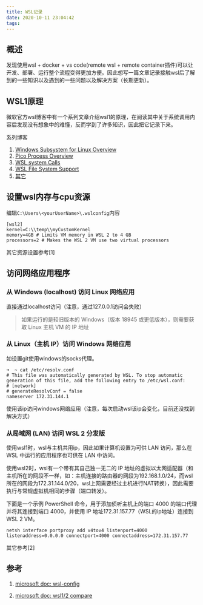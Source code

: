 ```yaml
---
title: WSL记录
date: 2020-10-11 23:04:42
tags:
---
```


## 概述

发现使用wsl + docker + vs code(remote wsl + remote container插件)可以让开发、部署、运行整个流程变得更加方便。因此想写一篇文章记录接触wsl后了解到的一些知识以及遇到的一些问题以及解决方案（长期更新）。

<!--more-->

## WSL1原理

微软官方wsl博客中有一个系列文章介绍wsl1的原理，在阅读其中关于系统调用内容后发现没有想象中的难懂，反而学到了许多知识，因此把它记录下来。

系列博客

1. [Windows Subsystem for Linux Overview](https://docs.microsoft.com/zh-cn/archive/blogs/wsl/windows-subsystem-for-linux-overview)
2. [Pico Process Overview](https://docs.microsoft.com/zh-cn/archive/blogs/wsl/pico-process-overview)
3. [WSL system Calls](https://docs.microsoft.com/zh-cn/archive/blogs/wsl/wsl-system-calls)
4. [WSL File System Support](https://docs.microsoft.com/zh-cn/archive/blogs/wsl/wsl-file-system-support)
5. [其它](https://docs.microsoft.com/zh-cn/archive/blogs/wsl/)

## 设置wsl内存与cpu资源

编辑` C:\Users\<yourUserName>\.wslconfig `内容

```
[wsl2]
kernel=C:\\temp\\myCustomKernel
memory=4GB # Limits VM memory in WSL 2 to 4 GB
processors=2 # Makes the WSL 2 VM use two virtual processors
```

其它资源设置参考[1]

## 访问网络应用程序

### 从 Windows (localhost) 访问 Linux 网络应用

直接通过localhost访问（注意，通过127.0.0.1访问会失败）

>  如果运行的是较旧版本的 Windows（版本 18945 或更低版本），则需要获取 Linux 主机 VM 的 IP 地址 

### 从 Linux（主机 IP）访问 Windows 网络应用

如设置git使用windows的socks代理。

```
➜  ~ cat /etc/resolv.conf
# This file was automatically generated by WSL. To stop automatic generation of this file, add the following entry to /etc/wsl.conf:
# [network]
# generateResolvConf = false
nameserver 172.31.144.1
```

使用该ip访问windows网络应用（注意，每次启动wsl该ip会变化，目前还没找到解决方式）

### 从局域网 (LAN) 访问 WSL 2 分发版

使用wsl1时，wsl与主机共用ip，因此如果计算机设置为可供 LAN 访问，那么在 WSL 中运行的应用程序也可供在 LAN 中访问。 

使用wsl2时，wsl有一个带有其自己独一无二的 IP 地址的虚拟以太网适配器（和主机所在的网段不一样，如：主机连接的路由器的网段为192.168.1.0/24，而wsl所在的网段为172.31.144.0/20，wsl上网需要经过主机进行NAT转换），因此需要执行与常规虚拟机相同的步骤（端口转发）。

 下面是一个示例 PowerShell 命令，用于添加侦听主机上的端口 4000 的端口代理并将其连接到端口 4000，并使用 IP 地址172.31.157.77（WSL的ip地址）连接到 WSL 2 VM。 

```
netsh interface portproxy add v4tov4 listenport=4000 listenaddress=0.0.0.0 connectport=4000 connectaddress=172.31.157.77
```

其它参考[2]

## 参考

1. [microsoft doc: wsl-config](https://docs.microsoft.com/zh-cn/windows/wsl/wsl-config#configure-global-options-with-wslconfig)

2. [microsoft doc: wsl1/2 compare](https://docs.microsoft.com/zh-cn/windows/wsl/compare-versions#accessing-network-applications)